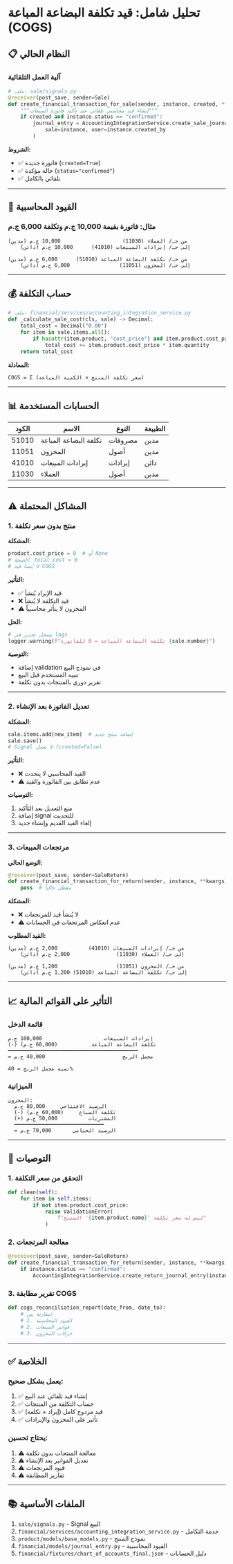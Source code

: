 # تحليل شامل: قيد تكلفة البضاعة المباعة (COGS)

## 📋 النظام الحالي

### آلية العمل التلقائية

```python
# ملف: sale/signals.py
@receiver(post_save, sender=Sale)
def create_financial_transaction_for_sale(sender, instance, created, **kwargs):
    """إنشاء قيد محاسبي تلقائي عند تأكيد فاتورة المبيعات"""
    if created and instance.status == "confirmed":
        journal_entry = AccountingIntegrationService.create_sale_journal_entry(
            sale=instance, user=instance.created_by
        )
```

**الشروط:**
- ✅ فاتورة جديدة (`created=True`)
- ✅ حالة مؤكدة (`status="confirmed"`)
- ✅ تلقائي بالكامل

---

## 🔄 القيود المحاسبية

### مثال: فاتورة بقيمة 10,000 ج.م وتكلفة 6,000 ج.م

```
من حـ/ العملاء (11030)                    10,000 ج.م (مدين)
    إلى حـ/ إيرادات المبيعات (41010)      10,000 ج.م (دائن)

من حـ/ تكلفة البضاعة المباعة (51010)      6,000 ج.م (مدين)
    إلى حـ/ المخزون (11051)                6,000 ج.م (دائن)
```

---

## 💰 حساب التكلفة

```python
# ملف: financial/services/accounting_integration_service.py
def _calculate_sale_cost(cls, sale) -> Decimal:
    total_cost = Decimal("0.00")
    for item in sale.items.all():
        if hasattr(item.product, "cost_price") and item.product.cost_price:
            total_cost += item.product.cost_price * item.quantity
    return total_cost
```

**المعادلة:**
```
COGS = Σ (سعر تكلفة المنتج × الكمية المباعة)
```

---

## 📊 الحسابات المستخدمة

| الكود | الاسم | النوع | الطبيعة |
|-------|-------|-------|---------|
| 51010 | تكلفة البضاعة المباعة | مصروفات | مدين |
| 11051 | المخزون | أصول | مدين |
| 41010 | إيرادات المبيعات | إيرادات | دائن |
| 11030 | العملاء | أصول | مدين |

---

## ⚠️ المشاكل المحتملة

### 1. منتج بدون سعر تكلفة

**المشكلة:**
```python
product.cost_price = 0  # أو None
# النتيجة: total_cost = 0
# لا يُنشأ قيد COGS
```

**التأثير:**
- ✅ قيد الإيراد يُنشأ
- ❌ قيد التكلفة لا يُنشأ
- ⚠️ المخزون لا يتأثر محاسبياً

**الحل:**
```python
# يسجل تحذير في logs
logger.warning(f"تكلفة البضاعة المباعة = 0 للفاتورة {sale.number}")
```

**التوصية:**
- إضافة validation في نموذج البيع
- تنبيه المستخدم قبل البيع
- تقرير دوري بالمنتجات بدون تكلفة

---

### 2. تعديل الفاتورة بعد الإنشاء

**المشكلة:**
```python
sale.items.add(new_item)  # إضافة منتج جديد
sale.save()
# Signal لا يعمل (created=False)
```

**التأثير:**
- ❌ القيد المحاسبي لا يتحدث
- ⚠️ عدم تطابق بين الفاتورة والقيد

**التوصيات:**
1. منع التعديل بعد التأكيد
2. إضافة signal للتحديث
3. إلغاء القيد القديم وإنشاء جديد

---

### 3. مرتجعات المبيعات

**الوضع الحالي:**
```python
@receiver(post_save, sender=SaleReturn)
def create_financial_transaction_for_return(sender, instance, **kwargs):
    pass  # معطل حالياً
```

**المشكلة:**
- ❌ لا يُنشأ قيد للمرتجعات
- ⚠️ عدم انعكاس المرتجعات في الحسابات

**القيد المطلوب:**
```
من حـ/ إيرادات المبيعات (41010)          2,000 ج.م (مدين)
    إلى حـ/ العملاء (11030)               2,000 ج.م (دائن)

من حـ/ المخزون (11051)                   1,200 ج.م (مدين)
    إلى حـ/ تكلفة البضاعة المباعة (51010) 1,200 ج.م (دائن)
```

---

## 📈 التأثير على القوائم المالية

### قائمة الدخل
```
إيرادات المبيعات                    100,000 ج.م
(-) تكلفة البضاعة المباعة           (60,000 ج.م)
━━━━━━━━━━━━━━━━━━━━━━━━━━━━━━━━━━━━━━━━━━
= مجمل الربح                         40,000 ج.م

نسبة مجمل الربح = 40%
```

### الميزانية
```
المخزون:
  الرصيد الافتتاحي     80,000 ج.م
  (-) تكلفة المباع     (60,000 ج.م)
  (+) المشتريات          50,000 ج.م
  ━━━━━━━━━━━━━━━━━━━━━━━━━━━━━
  = الرصيد الختامي       70,000 ج.م
```

---

## 🎯 التوصيات

### 1. التحقق من سعر التكلفة
```python
def clean(self):
    for item in self.items:
        if not item.product.cost_price:
            raise ValidationError(
                f"المنتج '{item.product.name}' ليس له سعر تكلفة"
            )
```

### 2. معالجة المرتجعات
```python
@receiver(post_save, sender=SaleReturn)
def create_financial_transaction_for_return(sender, instance, **kwargs):
    if instance.status == "confirmed":
        AccountingIntegrationService.create_return_journal_entry(instance)
```

### 3. تقرير مطابقة COGS
```python
def cogs_reconciliation_report(date_from, date_to):
    # مقارنة بين:
    # 1. القيود المحاسبية
    # 2. فواتير المبيعات
    # 3. حركات المخزون
```

---

## ✅ الخلاصة

### يعمل بشكل صحيح:
1. ✅ إنشاء قيد تلقائي عند البيع
2. ✅ حساب التكلفة من المنتجات
3. ✅ قيد مزدوج كامل (إيراد + تكلفة)
4. ✅ تأثير على المخزون والإيرادات

### يحتاج تحسين:
1. ⚠️ معالجة المنتجات بدون تكلفة
2. ⚠️ تعديل الفواتير بعد الإنشاء
3. ⚠️ قيود المرتجعات
4. ⚠️ تقارير المطابقة

---

## 📚 الملفات الأساسية

1. `sale/signals.py` - Signal البيع
2. `financial/services/accounting_integration_service.py` - خدمة التكامل
3. `product/models/base_models.py` - نموذج المنتج
4. `financial/models/journal_entry.py` - القيود المحاسبية
5. `financial/fixtures/chart_of_accounts_final.json` - دليل الحسابات
